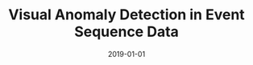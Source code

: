 ---
title: "Visual Anomaly Detection in Event Sequence Data"
collection: publications
excerpt: 'Shunan Guo, Zhuochen Jin, Qing Chen, David Gotz, Hongyuan Zha, Nan Cao'
date: 2019-01-01
citation: 'Shunan Guo, Zhuochen Jin, Qing Chen, David Gotz, Hongyuan Zha, Nan Cao, Visual Anomaly Detection in Event Sequence Data,  IEEE International Conference on Big Data, 2019'
---